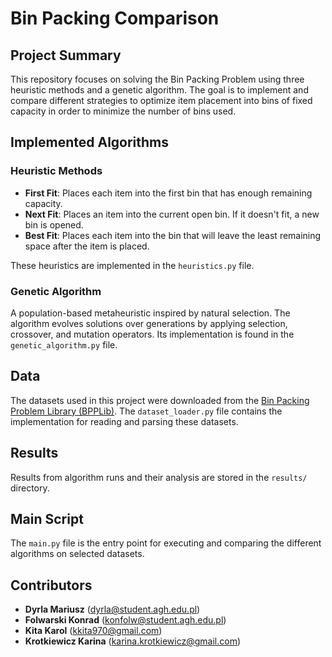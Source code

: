# Bin Packing Comparison

## Project Summary
This repository focuses on solving the Bin Packing Problem using three heuristic methods and a genetic algorithm. The goal is to implement and compare different strategies to optimize item placement into bins of fixed capacity in order to minimize the number of bins used.

## Implemented Algorithms

### Heuristic Methods
- **First Fit**: Places each item into the first bin that has enough remaining capacity.
- **Next Fit**: Places an item into the current open bin. If it doesn't fit, a new bin is opened.
- **Best Fit**: Places each item into the bin that will leave the least remaining space after the item is placed.

These heuristics are implemented in the `heuristics.py` file.

### Genetic Algorithm
A population-based metaheuristic inspired by natural selection. The algorithm evolves solutions over generations by applying selection, crossover, and mutation operators. Its implementation is found in the `genetic_algorithm.py` file.

## Data
The datasets used in this project were downloaded from the [Bin Packing Problem Library (BPPLib)](https://site.unibo.it/operations-research/en/research/bpplib-a-bin-packing-problem-library). The `dataset_loader.py` file contains the implementation for reading and parsing these datasets.

## Results
Results from algorithm runs and their analysis are stored in the `results/` directory. 

## Main Script
The `main.py` file is the entry point for executing and comparing the different algorithms on selected datasets.

## Contributors
- **Dyrla Mariusz** (<dyrla@student.agh.edu.pl>)
- **Folwarski Konrad** (<konfolw@student.agh.edu.pl>)
- **Kita Karol** (<kkita970@gmail.com>)
- **Krotkiewicz Karina** (<karina.krotkiewicz@gmail.com>)

